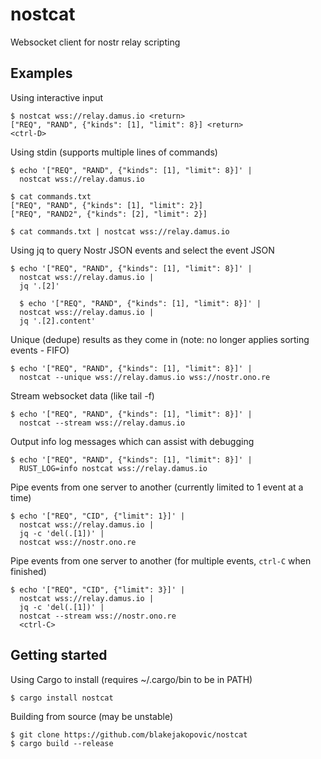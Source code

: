 # nostcat

Websocket client for nostr relay scripting


## Examples

Using interactive input
```shell
$ nostcat wss://relay.damus.io <return>
["REQ", "RAND", {"kinds": [1], "limit": 8}] <return>
<ctrl-D>
```

Using stdin (supports multiple lines of commands)
```shell
$ echo '["REQ", "RAND", {"kinds": [1], "limit": 8}]' |
  nostcat wss://relay.damus.io

$ cat commands.txt
["REQ", "RAND", {"kinds": [1], "limit": 2}]
["REQ", "RAND2", {"kinds": [2], "limit": 2}]

$ cat commands.txt | nostcat wss://relay.damus.io

```

Using jq to query Nostr JSON events and select the event JSON
```shell
$ echo '["REQ", "RAND", {"kinds": [1], "limit": 8}]' |
  nostcat wss://relay.damus.io |
  jq '.[2]'

  $ echo '["REQ", "RAND", {"kinds": [1], "limit": 8}]' |
  nostcat wss://relay.damus.io |
  jq '.[2].content'
```

Unique (dedupe) results as they come in (note: no longer applies sorting events - FIFO)
```shell
$ echo '["REQ", "RAND", {"kinds": [1], "limit": 8}]' |
  nostcat --unique wss://relay.damus.io wss://nostr.ono.re
```

Stream websocket data (like tail -f)
```shell
$ echo '["REQ", "RAND", {"kinds": [1], "limit": 8}]' |
  nostcat --stream wss://relay.damus.io
```

Output info log messages which can assist with debugging
```shell
$ echo '["REQ", "RAND", {"kinds": [1], "limit": 8}]' |
  RUST_LOG=info nostcat wss://relay.damus.io
```

Pipe events from one server to another (currently limited to 1 event at a time)
```shell
$ echo '["REQ", "CID", {"limit": 1}]' |
  nostcat wss://relay.damus.io |
  jq -c 'del(.[1])' |
  nostcat wss://nostr.ono.re
```

Pipe events from one server to another (for multiple events, `ctrl-C` when finished)
```shell
$ echo '["REQ", "CID", {"limit": 3}]' |
  nostcat wss://relay.damus.io |
  jq -c 'del(.[1])' |
  nostcat --stream wss://nostr.ono.re
  <ctrl-C>
```


## Getting started
Using Cargo to install (requires ~/.cargo/bin to be in PATH)
```shell
$ cargo install nostcat
```

Building from source (may be unstable)
```shell
$ git clone https://github.com/blakejakopovic/nostcat
$ cargo build --release
```
